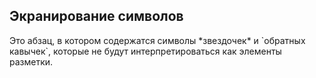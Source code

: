 ## Экранирование символов

Это абзац, в котором содержатся символы \*звездочек\* и \`обратных кавычек\`, которые не будут интерпретироваться как элементы разметки.
